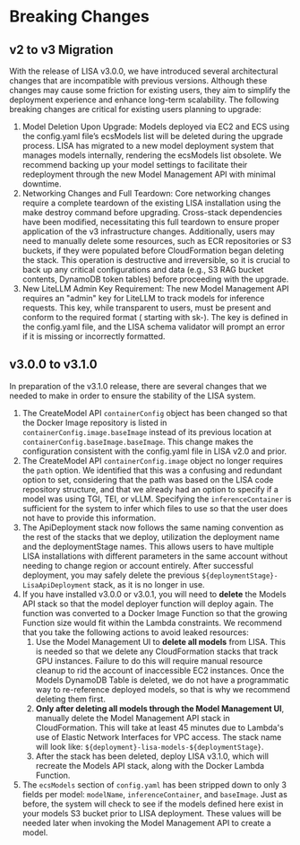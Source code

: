 # Breaking Changes

## v2 to v3 Migration

With the release of LISA v3.0.0, we have introduced several architectural changes that are incompatible with previous
versions. Although these changes may cause some friction for existing users, they aim to simplify the deployment
experience and enhance long-term scalability. The following breaking changes are critical for existing users planning to
upgrade:

1. Model Deletion Upon Upgrade: Models deployed via EC2 and ECS using the config.yaml file’s ecsModels list will be
   deleted during the upgrade process. LISA has migrated to a new model deployment system that manages models
   internally, rendering the ecsModels list obsolete. We recommend backing up your model settings to facilitate their
   redeployment through the new Model Management API with minimal downtime.
1. Networking Changes and Full Teardown: Core networking changes require a complete teardown of the existing LISA
   installation using the make destroy command before upgrading. Cross-stack dependencies have been modified,
   necessitating this full teardown to ensure proper application of the v3 infrastructure changes. Additionally, users
   may need to manually delete some resources, such as ECR repositories or S3 buckets, if they were populated before
   CloudFormation began deleting the stack. This operation is destructive and irreversible, so it is crucial to back up
   any critical configurations and data (e.g., S3 RAG bucket contents, DynamoDB token tables) before proceeding with the
   upgrade.
1. New LiteLLM Admin Key Requirement: The new Model Management API requires an "admin" key for LiteLLM to track models
   for inference requests. This key, while transparent to users, must be present and conform to the required format (
   starting with sk-). The key is defined in the config.yaml file, and the LISA schema validator will prompt an error if
   it is missing or incorrectly formatted.

## v3.0.0 to v3.1.0

In preparation of the v3.1.0 release, there are several changes that we needed to make in order to ensure the stability
of the LISA system.

1. The CreateModel API `containerConfig` object has been changed so that the Docker Image repository is listed in
   `containerConfig.image.baseImage` instead of
   its previous location at `containerConfig.baseImage.baseImage`. This change makes the configuration consistent with
   the config.yaml file in LISA v2.0 and prior.
2. The CreateModel API `containerConfig.image` object no longer requires the `path` option. We identified that this was
   a confusing and redundant option to set, considering
   that the path was based on the LISA code repository structure, and that we already had an option to specify if a
   model was using TGI, TEI, or vLLM. Specifying the `inferenceContainer`
   is sufficient for the system to infer which files to use so that the user does not have to provide this information.
3. The ApiDeployment stack now follows the same naming convention as the rest of the stacks that we deploy, utilization
   the deployment name and the deploymentStage names. This allows users
   to have multiple LISA installations with different parameters in the same account without needing to change region or
   account entirely. After successful deployment, you may safely delete the
   previous `${deploymentStage}-LisaApiDeployment` stack, as it is no longer in use.
4. If you have installed v3.0.0 or v3.0.1, you will need to **delete** the Models API stack so that the model deployer
   function will deploy again. The function was converted to a Docker Image
   Function so that the growing Function size would fit within the Lambda constraints. We recommend that you take the
   following actions to avoid leaked resources:
    1. Use the Model Management UI to **delete all models** from LISA. This is needed so that we delete any
       CloudFormation stacks that track GPU instances. Failure to do this will require manual
       resource cleanup to rid the account of inaccessible EC2 instances. Once the Models DynamoDB Table is deleted, we
       do not have a programmatic way to re-reference deployed models, so that is
       why we recommend deleting them first.
    2. **Only after deleting all models through the Model Management UI**, manually delete the Model Management API
       stack in CloudFormation. This will take at least 45 minutes due to Lambda's use
       of Elastic Network Interfaces for VPC access. The stack name will look like:
       `${deployment}-lisa-models-${deploymentStage}`.
    3. After the stack has been deleted, deploy LISA v3.1.0, which will recreate the Models API stack, along with the
       Docker Lambda Function.
5. The `ecsModels` section of `config.yaml` has been stripped down to only 3 fields per model: `modelName`,
   `inferenceContainer`, and `baseImage`. Just as before, the system will check to see if the models
   defined here exist in your models S3 bucket prior to LISA deployment. These values will be needed later when invoking
   the Model Management API to create a model.
